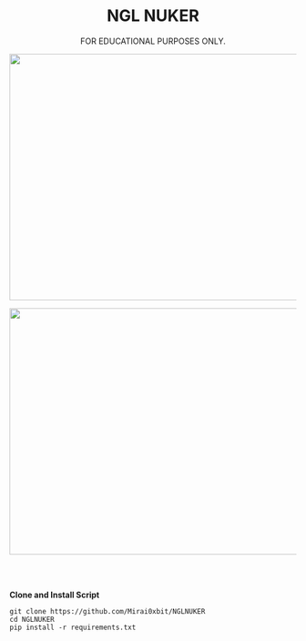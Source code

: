 <h1 align="center">NGL NUKER</h1>

<p align="center">FOR EDUCATIONAL PURPOSES ONLY.</p>


<p align="center"><img src="https://i.ibb.co/Q88qyvv/Screenshot-From-2025-01-22-20-41-01.png" width="1078" height="433" alt="POWER"></p>
<p align="center"><img src="https://i.ibb.co/rmjMBHq/Screenshot-From-2025-01-22-20-41-10.png" width="1078" height="433" alt="POWER"></p>
<br><br>

**Clone and Install Script**
```shell script
git clone https://github.com/Mirai0xbit/NGLNUKER
cd NGLNUKER
pip install -r requirements.txt
```
